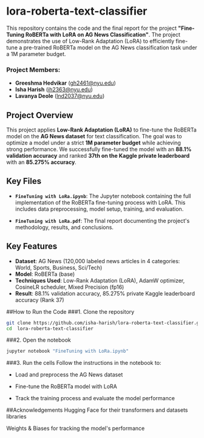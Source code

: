 # lora-roberta-text-classifier

This repository contains the code and the final report for the project **"Fine-Tuning RoBERTa with LoRA on AG News Classification"**. The project demonstrates the use of Low-Rank Adaptation (LoRA) to efficiently fine-tune a pre-trained RoBERTa model on the AG News classification task under a 1M parameter budget.

### Project Members:
- **Greeshma Hedvikar** (gh2461@nyu.edu)
- **Isha Harish** (ih2363@nyu.edu)
- **Lavanya Deole** (lnd2037@nyu.edu)

## Project Overview

This project applies **Low-Rank Adaptation (LoRA)** to fine-tune the RoBERTa model on the **AG News dataset** for text classification. The goal was to optimize a model under a strict **1M parameter budget** while achieving strong performance. We successfully fine-tuned the model with an **88.1% validation accuracy** and ranked **37th on the Kaggle private leaderboard** with an **85.275% accuracy**.

## Key Files

- **`FineTuning with LoRa.ipynb`**: The Jupyter notebook containing the full implementation of the RoBERTa fine-tuning process with LoRA. This includes data preprocessing, model setup, training, and evaluation.
  
- **`FineTuning with LoRa.pdf`**: The final report documenting the project's methodology, results, and conclusions.

## Key Features
- **Dataset**: AG News (120,000 labeled news articles in 4 categories: World, Sports, Business, Sci/Tech)
- **Model**: RoBERTa (base)
- **Techniques Used**: Low-Rank Adaptation (LoRA), AdamW optimizer, CosineLR scheduler, Mixed Precision (fp16)
- **Result**: 88.1% validation accuracy, 85.275% private Kaggle leaderboard accuracy (Rank 37)

##How to Run the Code
###1. Clone the repository

```bash
git clone https://github.com/isha-harish/lora-roberta-text-classifier.git
cd  lora-roberta-text-classifier

```

###2. Open the notebook

```bash
jupyter notebook "FineTuning with LoRa.ipynb"
```
###3. Run the cells
Follow the instructions in the notebook to:

- Load and preprocess the AG News dataset

- Fine-tune the RoBERTa model with LoRA

- Track the training process and evaluate the model performance

##Acknowledgements
Hugging Face for their transformers and datasets libraries

Weights & Biases for tracking the model's performance





